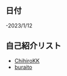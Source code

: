 ## 日付
-2023/1/12

## 自己紹介リスト
- [ChihiroKK](https://github.com/ChihiroKK/Hello-world/blob/main#intro)
- [buraito](https://github.com/ChihiroKK/Hello-world/blob/main#intro2)
